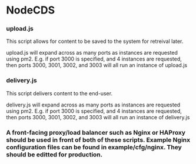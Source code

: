 # NodeCDS

### upload.js
This script allows for content to be saved to the system for retreival later.

upload.js will expand across as many ports as instances are requested using pm2.
E.g. if port 3000 is specified, and 4 instances are requested, then ports 3000, 3001, 3002, and 3003 will all run an instance of upload.js

### delivery.js
This script delivers content to the end-user.

delivery.js will expand across as many ports as instances are requested using pm2.
E.g. if port 3000 is specified, and 4 instances are requested, then ports 3000, 3001, 3002, and 3003 will all run an instance of delivery.js

### A front-facing proxy/load balancer such as Nginx or HAProxy should be used in front of both of these scripts. Example Nginx configuration files can be found in example/cfg/nginx. They should be editted for production.
